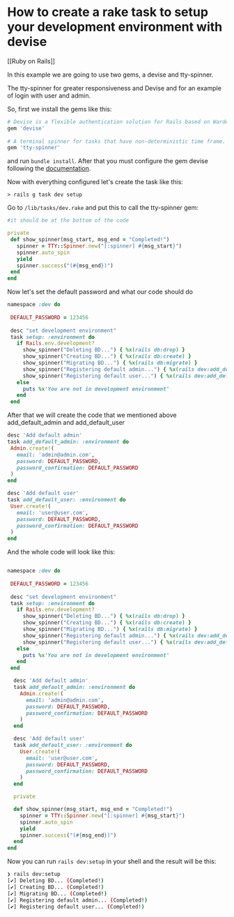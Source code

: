 # How to create a rake task to setup your development environment with devise
[[Ruby on Rails]]

In this example we are going to use two gems, a devise and tty-spinner. 

The tty-spinner for greater responsiveness and Devise and for an example of login with user and admin. 

So, first we install the gems like this: 

```ruby
# Devise is a flexible authentication solution for Rails based on Warden  
gem 'devise'  
  
# A terminal spinner for tasks that have non-deterministic time frame.  
gem 'tty-spinner'

```

and run `bundle install`. After that you must configure the gem devise following the [documentation](https://github.com/heartcombo/devise).


Now with everything configured let's create the task like this:
```shell
> rails g task dev setup
```

Go to `/lib/tasks/dev.rake` and  put this to call the tty-spinner gem:
```ruby
#it should be at the bottom of the code

private
 def show_spinner(msg_start, msg_end = "Completed!")  
   spinner = TTY::Spinner.new("[:spinner] #{msg_start}")  
   spinner.auto_spin  
   yield  
   spinner.success("(#{msg_end})")  
 end  
end
```

Now let's set the default password and what our code should do

```ruby
namespace :dev do  
  
 DEFAULT_PASSWORD = 123456  
  
 desc "set development environment"  
 task setup: :environment do  
   if Rails.env.development?  
	 show_spinner("Deleting BD...") { %x(rails db:drop) }  
	 show_spinner("Creating BD...") { %x(rails db:create) }  
	 show_spinner("Migrating BD...") { %x(rails db:migrate) }  
	 show_spinner("Registering default admin...") { %x(rails dev:add_default_admin) }  
	 show_spinner("Registering default user...") { %x(rails dev:add_default_user) }  
   else  
	 puts %x'You are not in development environment'  
   end  
 end
```

After that we will create the code that we mentioned above add_default_admin and add_default_user

```ruby
desc 'Add default admin'  
task add_default_admin: :environment do  
 Admin.create!(  
   email: 'admin@admin.com',  
   password: DEFAULT_PASSWORD,  
   password_confirmation: DEFAULT_PASSWORD  
 )
end
```

```ruby 
desc 'Add default user'  
task add_default_user: :environment do  
 User.create!(  
   email: 'user@user.com',  
   password: DEFAULT_PASSWORD,  
   password_confirmation: DEFAULT_PASSWORD  
 )
end
```

And the whole code will look like this:
```ruby

namespace :dev do  
  
 DEFAULT_PASSWORD = 123456  
  
 desc "set development environment"  
 task setup: :environment do  
   if Rails.env.development?  
	 show_spinner("Deleting BD...") { %x(rails db:drop) }  
	 show_spinner("Creating BD...") { %x(rails db:create) }  
	 show_spinner("Migrating BD...") { %x(rails db:migrate) }  
	 show_spinner("Registering default admin...") { %x(rails dev:add_default_admin) }  
	 show_spinner("Registering default user...") { %x(rails dev:add_default_user) }  
   else  
	 puts %x'You are not in development environment'  
   end  
 end

  desc 'Add default admin'  
  task add_default_admin: :environment do  
	Admin.create!(  
	  email: 'admin@admin.com',  
	  password: DEFAULT_PASSWORD,  
	  password_confirmation: DEFAULT_PASSWORD  
	)
  end

  desc 'Add default user'  
  task add_default_user: :environment do  
	User.create!(  
	  email: 'user@user.com',  
	  password: DEFAULT_PASSWORD,  
	  password_confirmation: DEFAULT_PASSWORD  
	)
  end

  private

  def show_spinner(msg_start, msg_end = "Completed!")  
    spinner = TTY::Spinner.new("[:spinner] #{msg_start}")  
	spinner.auto_spin  
	yield  
	spinner.success("(#{msg_end})")  
  end  
end
```

Now you can run `rails dev:setup` in your shell and the result will be this:
```bash
❯ rails dev:setup
[✔] Deleting BD... (Completed!)
[✔] Creating BD... (Completed!)
[✔] Migrating BD... (Completed!)
[✔] Registering default admin... (Completed!)
[✔] Registering default user... (Completed!)
```